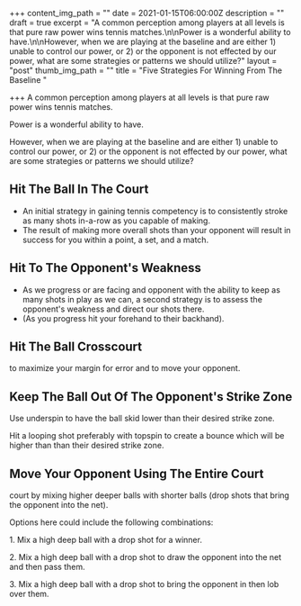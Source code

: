 +++
content_img_path = ""
date = 2021-01-15T06:00:00Z
description = ""
draft = true
excerpt = "A common perception among players at all levels is that pure raw power wins tennis matches.\n\nPower is a wonderful ability to have.\n\nHowever, when we are playing at the baseline and are either 1) unable to control our power, or 2) or the opponent is not effected by our power, what are some strategies or patterns we should utilize?"
layout = "post"
thumb_img_path = ""
title = "Five Strategies For Winning From The Baseline "

+++
A common perception among players at all levels is that pure raw power wins tennis matches.

Power is a wonderful ability to have.

However, when we are playing at the baseline and are either 1) unable to control our power, or 2) or the opponent is not effected by our power, what are some strategies or patterns we should utilize?

## Hit The Ball In The Court

* An initial strategy in gaining tennis competency is to consistently stroke as many shots in-a-row as you capable of making.  
* The result of making more overall shots than your opponent will result in success for you within a point, a set, and a match.

## Hit To The Opponent's Weakness

* As we progress or are facing and opponent with the ability to keep as many shots in play as we can, a second strategy is to assess the opponent's weakness and direct our shots there.
* (As you progress hit your forehand to their backhand).

## Hit The Ball Crosscourt

to maximize your margin for error and to move your opponent.

## Keep The Ball Out Of The Opponent's Strike Zone

Use underspin to have the ball skid lower than their desired strike zone.

Hit a looping shot preferably with topspin to create a bounce which will be higher than than their desired strike zone.

## Move Your Opponent Using The Entire Court

court by mixing higher deeper balls with shorter balls (drop shots that bring the opponent into the net).

Options here could include the following combinations:

1\. Mix a high deep ball with a drop shot for a winner.

2\. Mix a high deep ball with a drop shot to draw the opponent into the net and then pass them.

3\. Mix a high deep ball with a drop shot to bring the opponent in then lob over them.